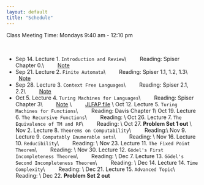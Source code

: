 ```yaml
---
layout: default
title: "Schedule"
---
```


Class Meeting Time: Mondays 9:40 am - 12:10 pm

<br>

* Sep 14. Lecture 1. `Introduction and Review`\\
&nbsp; &nbsp; &nbsp; &nbsp; Reading: Spiser Chapter 0.\\
&nbsp; &nbsp; &nbsp; &nbsp; [Note](/assets/Review.pdf)
* Sep 21. Lecture 2. `Finite Automata`\\
&nbsp; &nbsp; &nbsp; &nbsp; Reading: Spiser 1.1, 1.2, 1.3\\
&nbsp; &nbsp; &nbsp; &nbsp; [Note](/assets/FA.pdf)
* Sep 28. Lecture 3. `Context Free Languages`\\
&nbsp; &nbsp; &nbsp; &nbsp; Reading: Spiser 2.1, 2.2\\
&nbsp; &nbsp; &nbsp; &nbsp; [Note](/assets/CFG.pdf)
* Oct 5. Lecture 4. `Turing Machines for Languages`\\
&nbsp; &nbsp; &nbsp; &nbsp; Reading: Spiser Chapter 3\\
&nbsp; &nbsp; &nbsp; &nbsp; [Note](/assets/TM_L.pdf) \\
&nbsp; &nbsp; &nbsp; &nbsp; [JLFAP file](0^n1^n2^n.jff) \\
Oct 12. Lecture 5. `Turing Machines for Functions`\\
&nbsp; &nbsp; &nbsp; &nbsp; Reading: Davis Chapter 1\\
Oct 19. Lecture 6. `The Recursive Functions`\\
&nbsp; &nbsp; &nbsp; &nbsp; Reading: \\
Oct 26. Lecture 7. `The Equivalence of TM and RF`\\
&nbsp; &nbsp; &nbsp; &nbsp; Reading: \\
Oct 27. **Problem Set 1 out** \\
Nov 2. Lecture 8. `Theorems on Computability`\\
&nbsp; &nbsp; &nbsp; &nbsp; Reading:\\
Nov 9. Lecture 9. `Computably Enumerable sets`\\
&nbsp; &nbsp; &nbsp; &nbsp; Reading: \\
Nov 16. Lecture 10. `Reducibility`\\
&nbsp; &nbsp; &nbsp; &nbsp; Reading:  \\
Nov 23. Lecture 11. `The Fixed Point Theorem`\\
&nbsp; &nbsp; &nbsp; &nbsp; Reading: \\
Nov 30. Lecture 12. `Gödel's First Incompleteness Theorem`\\
&nbsp; &nbsp; &nbsp; &nbsp; Reading: \\
Dec 7. Lecture 13. `Gödel's Second Incompleteness Theorem`\\
&nbsp; &nbsp; &nbsp; &nbsp; Reading: \\
Dec 14. Lecture 14. `Time Complexity`\\
&nbsp; &nbsp; &nbsp; &nbsp; Reading: \\
Dec 21. Lecture 15. `Advanced Topic`\\
&nbsp; &nbsp; &nbsp; &nbsp; Reading: \\
Dec 22. **Problem Set 2 out**